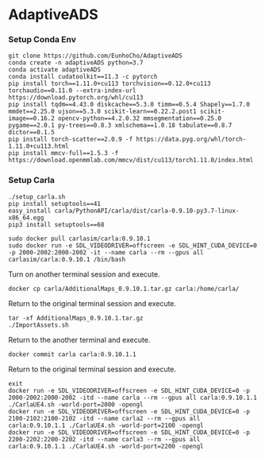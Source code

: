 # AdaptiveADS

### Setup Conda Env
```shell
git clone https://github.com/EunhoCho/AdaptiveADS
conda create -n adaptiveADS python=3.7
conda activate adaptiveADS
conda install cudatoolkit==11.3 -c pytorch
pip install torch==1.11.0+cu113 torchvision==0.12.0+cu113 torchaudio==0.11.0 --extra-index-url https://download.pytorch.org/whl/cu113
pip install tqdm==4.43.0 diskcache==5.3.0 timm==0.5.4 Shapely==1.7.0 mmdet==2.25.0 ujson==5.3.0 scikit-learn==0.22.2.post1 scikit-image==0.16.2 opencv-python==4.2.0.32 mmsegmentation==0.25.0 pygame==2.0.1 py-trees==0.8.3 xmlschema==1.0.18 tabulate==0.8.7 dictor==0.1.5
pip install torch-scatter==2.0.9 -f https://data.pyg.org/whl/torch-1.11.0+cu113.html
pip install mmcv-full==1.5.3 -f https://download.openmmlab.com/mmcv/dist/cu113/torch1.11.0/index.html
```

### Setup Carla
```shell
./setup_carla.sh
pip install setuptools==41
easy_install carla/PythonAPI/carla/dist/carla-0.9.10-py3.7-linux-x86_64.egg
pip3 install setuptools==68

sudo docker pull carlasim/carla:0.9.10.1
sudo docker run -e SDL_VIDEODRIVER=offscreen -e SDL_HINT_CUDA_DEVICE=0 -p 2000-2002:2000-2002 -it --name carla --rm --gpus all carlasim/carla:0.9.10.1 /bin/bash
```

Turn on another terminal session and execute.
```shell
docker cp carla/AdditionalMaps_0.9.10.1.tar.gz carla:/home/carla/
```

Return to the original terminal session and execute.
```shell
tar -xf AdditionalMaps_0.9.10.1.tar.gz
./ImportAssets.sh
```

Return to the another terminal and execute.
```shell
docker commit carla carla:0.9.10.1.1
```

Return to the original terminal session and execute.
```shell
exit
docker run -e SDL_VIDEODRIVER=offscreen -e SDL_HINT_CUDA_DEVICE=0 -p 2000-2002:2000-2002 -itd --name carla --rm --gpus all carla:0.9.10.1.1 ./CarlaUE4.sh -world-port=2000 -opengl
docker run -e SDL_VIDEODRIVER=offscreen -e SDL_HINT_CUDA_DEVICE=0 -p 2100-2102:2100-2102 -itd --name carla2 --rm --gpus all carla:0.9.10.1.1 ./CarlaUE4.sh -world-port=2100 -opengl
docker run -e SDL_VIDEODRIVER=offscreen -e SDL_HINT_CUDA_DEVICE=0 -p 2200-2202:2200-2202 -itd --name carla3 --rm --gpus all carla:0.9.10.1.1 ./CarlaUE4.sh -world-port=2200 -opengl
```
